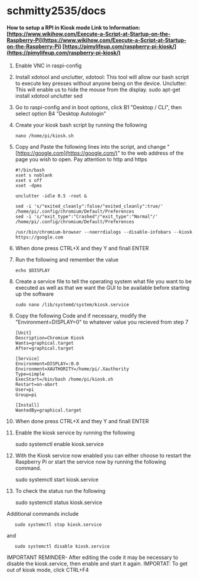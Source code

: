 # schmitty2535/docs

#### How to setup a RPI in Kiosk mode Link to Information: [https://www.wikihow.com/Execute-a-Script-at-Startup-on-the-Raspberry-Pi](https://www.wikihow.com/Execute-a-Script-at-Startup-on-the-Raspberry-Pi) [https://pimylifeup.com/raspberry-pi-kiosk/](https://pimylifeup.com/raspberry-pi-kiosk/)

1. Enable VNC in raspi-config
2. Install xdotool and unclutter, xdotool: This tool will allow our bash script to execute key presses without anyone being on the device. Unclutter: This will enable us to hide the mouse from the display. sudo apt-get install xdotool unclutter sed
3. Go to raspi-config and in boot options, click B1 "Desktop / CLI", then select option B4 "Desktop Autologin"
4. Create your kiosk bash script by running the following

   ```text
   nano /home/pi/kiosk.sh
   ```

5. Copy and Paste the following lines into the script, and change "[https://google.com](https://google.com/)" to the web address of the page you wish to open. Pay attention to http and https

   ```text
   #!/bin/bash
   xset s noblank
   xset s off
   xset -dpms

   unclutter -idle 0.5 -root &

   sed -i 's/"exited_cleanly":false/"exited_cleanly":true/'
   /home/pi/.config/chromium/Default/Preferences
   sed -i 's/"exit_type":"Crashed"/"exit_type":"Normal"/' /home/pi/.config/chromium/Default/Preferences

   /usr/bin/chromium-browser --noerrdialogs --disable-infobars --kiosk https://google.com
   ```

6. When done press CTRL+X and they Y and finall ENTER
7. Run the following and remember the value

   ```text
   echo $DISPLAY
   ```

8. Create a service file to tell the operating system what file you want to be executed as well as that we want the GUI to be available before starting up the software

   ```text
   sudo nano /lib/systemd/system/kiosk.service
   ```

9. Copy the following Code and if necessary, modify the "Environment=DISPLAY=0" to whatever value you recieved from step 7

   ```text
   [Unit]
   Description=Chromium Kiosk
   Wants=graphical.target
   After=graphical.target

   [Service]
   Environment=DISPLAY=:0.0
   Environment=XAUTHORITY=/home/pi/.Xauthority
   Type=simple
   ExecStart=/bin/bash /home/pi/kiosk.sh
   Restart=on-abort
   User=pi
   Group=pi

   [Install]
   WantedBy=graphical.target
   ```

10. When done press CTRL+X and they Y and finall ENTER
11. Enable the kiosk service by running the following

    sudo systemctl enable kiosk.service

12. With the Kiosk service now enabled you can either choose to restart the Raspberry Pi or start the service now by running the following command.

    sudo systemctl start kiosk.service

13. To check the status run the following

    sudo systemctl status kiosk.service

Additional commands include

```text
   sudo systemctl stop kiosk.service
```

and

```text
   sudo systemctl disable kiosk.service
```

IMPORTANT REMINDER- After editing the code it may be necessary to disable the kiosk.service, then enable and start it again. IMPORTAT: To get out of kiosk mode, click CTRL+F4

